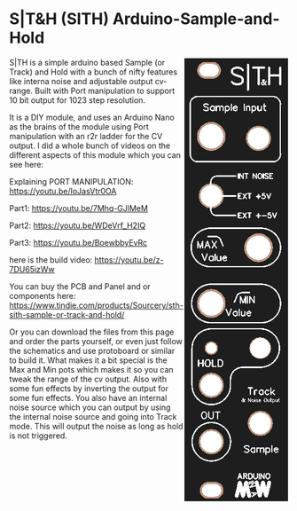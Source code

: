 # S|T&H (SITH) Arduino-Sample-and-Hold
<img align="right" src="SITH-frontpanel.png">
S|TH is a simple arduino based Sample (or Track) and Hold with a bunch of nifty features like interna noise and adjustable output cv-range. Built with Port manipulation to support 10 bit output for 1023 step resolution.

It is a DIY module, and uses an Arduino Nano as the brains of the module using Port manipulation with an r2r ladder for the CV output. I did a whole bunch of videos on the different aspects of this module which you can see here:


Explaining PORT MANIPULATION: https://youtu.be/IoJasVtr0OA

Part1: https://youtu.be/7Mhq-GJlMeM

Part2: https://youtu.be/WDeVrf_H2IQ

Part3: https://youtu.be/BoewbbyEvRc


here is the build video: https://youtu.be/z-7DU65izWw


You can buy the PCB and Panel and or components here: 
https://www.tindie.com/products/Sourcery/sth-sith-sample-or-track-and-hold/


Or you can download the files from this page and order the parts yourself, or even just follow the schematics and use protoboard or similar to build it.
What makes it a bit special is the Max and Min pots which makes it so you can tweak the range of the cv output. Also with some fun effects by inverting the output for some fun effects. You also have an internal noise source which you can output by using the internal noise source and going into Track mode. This will output the noise as long as hold is not triggered.

